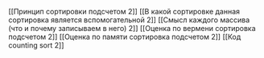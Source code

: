 [[Принцип сортировки подсчетом 2]]
[[В какой сортировке данная сортировка является вспомогательной 2]]
[[Смысл каждого массива (что и почему записываем в него) 2]]
[[Оценка по вермени сортировка подсчетом 2]]
[[Оценка по памяти сортировка подсчетом 2]]
[[Код counting sort 2]]